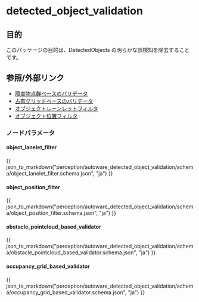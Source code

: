 # detected_object_validation

## 目的

このパッケージの目的は、DetectedObjects の明らかな誤検知を除去することです。

## 参照/外部リンク

- [障害物点群ベースのバリデータ](obstacle-pointcloud-based-validator-ja.md)
- [占有グリッドベースのバリデータ](occupancy-grid-based-validator-ja.md)
- [オブジェクトレーンレットフィルタ](object-lanelet-filter-ja.md)
- [オブジェクト位置フィルタ](object-position-filter-ja.md)

### ノードパラメータ

#### object_lanelet_filter

{{ json_to_markdown("perception/autoware_detected_object_validation/schema/object_lanelet_filter.schema.json", "ja") }}

#### object_position_filter

{{ json_to_markdown("perception/autoware_detected_object_validation/schema/object_position_filter.schema.json", "ja") }}

#### obstacle_pointcloud_based_validator

{{ json_to_markdown("perception/autoware_detected_object_validation/schema/obstacle_pointcloud_based_validator.schema.json", "ja") }}

#### occupancy_grid_based_validator

{{ json_to_markdown("perception/autoware_detected_object_validation/schema/occupancy_grid_based_validator.schema.json", "ja") }}
